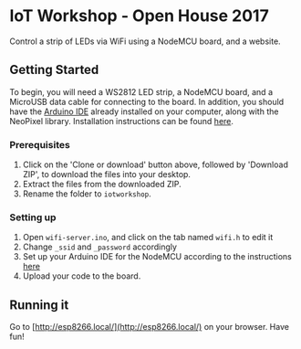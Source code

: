 # IoT Workshop - Open House 2017
Control a strip of LEDs via WiFi using a NodeMCU board, and a website.

## Getting Started
To begin, you will need a WS2812 LED strip, a NodeMCU board, and a MicroUSB data cable for connecting to the board.
In addition, you should have the [Arduino IDE](https://www.arduino.cc/en/main/software) already installed on your computer, along with the NeoPixel library. Installation instructions can be found [here](https://learn.adafruit.com/adafruit-neopixel-uberguide/arduino-library-installation).

### Prerequisites
1. Click on the 'Clone or download' button above, followed by 'Download ZIP', to download the files into your desktop.
2. Extract the files from the downloaded ZIP.
3. Rename the folder to `iotworkshop`.

### Setting up
1. Open `wifi-server.ino`, and click on the tab named `wifi.h` to edit it
2. Change `_ssid` and `_password` accordingly
3. Set up your Arduino IDE for the NodeMCU according to the instructions [here]()
4. Upload your code to the board.

## Running it
Go to [http://esp8266.local/](http://esp8266.local/) on your browser. Have fun!